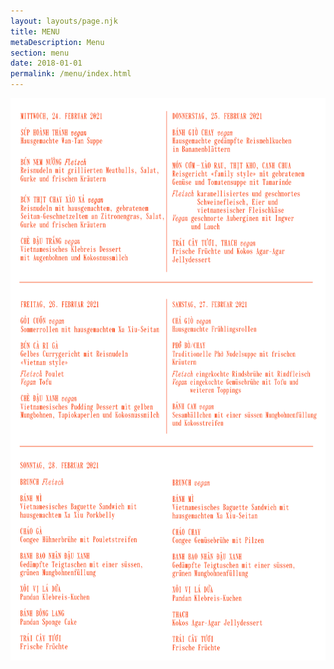 ```yaml
---
layout: layouts/page.njk
title: MENU
metaDescription: Menu
section: menu
date: 2018-01-01
permalink: /menu/index.html
---
```


<picture>
  <source type="image/png" srcset="/static/img/menu.png 1000w, /static/img/menu.png 1400w, /static/img/menu.png 2000w">
  <img src="/static/img/menu.png" width="1800" height="900" alt="Menu" loading="lazy" decoding="async">
</picture>